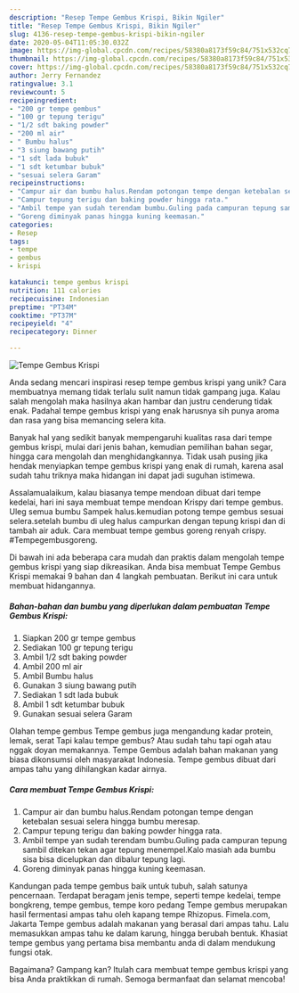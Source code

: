 ```yaml
---
description: "Resep Tempe Gembus Krispi, Bikin Ngiler"
title: "Resep Tempe Gembus Krispi, Bikin Ngiler"
slug: 4136-resep-tempe-gembus-krispi-bikin-ngiler
date: 2020-05-04T11:05:30.032Z
image: https://img-global.cpcdn.com/recipes/58380a8173f59c84/751x532cq70/tempe-gembus-krispi-foto-resep-utama.jpg
thumbnail: https://img-global.cpcdn.com/recipes/58380a8173f59c84/751x532cq70/tempe-gembus-krispi-foto-resep-utama.jpg
cover: https://img-global.cpcdn.com/recipes/58380a8173f59c84/751x532cq70/tempe-gembus-krispi-foto-resep-utama.jpg
author: Jerry Fernandez
ratingvalue: 3.1
reviewcount: 5
recipeingredient:
- "200 gr tempe gembus"
- "100 gr tepung terigu"
- "1/2 sdt baking powder"
- "200 ml air"
- " Bumbu halus"
- "3 siung bawang putih"
- "1 sdt lada bubuk"
- "1 sdt ketumbar bubuk"
- "sesuai selera Garam"
recipeinstructions:
- "Campur air dan bumbu halus.Rendam potongan tempe dengan ketebalan sesuai selera hingga bumbu meresap."
- "Campur tepung terigu dan baking powder hingga rata."
- "Ambil tempe yan sudah terendam bumbu.Guling pada campuran tepung sambil ditekan tekan agar tepung menempel.Kalo masiah ada bumbu sisa bisa dicelupkan dan dibalur tepung lagi."
- "Goreng diminyak panas hingga kuning keemasan."
categories:
- Resep
tags:
- tempe
- gembus
- krispi

katakunci: tempe gembus krispi 
nutrition: 111 calories
recipecuisine: Indonesian
preptime: "PT34M"
cooktime: "PT37M"
recipeyield: "4"
recipecategory: Dinner

---
```



![Tempe Gembus Krispi](https://img-global.cpcdn.com/recipes/58380a8173f59c84/751x532cq70/tempe-gembus-krispi-foto-resep-utama.jpg)

Anda sedang mencari inspirasi resep tempe gembus krispi yang unik? Cara membuatnya memang tidak terlalu sulit namun tidak gampang juga. Kalau salah mengolah maka hasilnya akan hambar dan justru cenderung tidak enak. Padahal tempe gembus krispi yang enak harusnya sih punya aroma dan rasa yang bisa memancing selera kita.

Banyak hal yang sedikit banyak mempengaruhi kualitas rasa dari tempe gembus krispi, mulai dari jenis bahan, kemudian pemilihan bahan segar, hingga cara mengolah dan menghidangkannya. Tidak usah pusing jika hendak menyiapkan tempe gembus krispi yang enak di rumah, karena asal sudah tahu triknya maka hidangan ini dapat jadi suguhan istimewa.

Assalamualaikum, kalau biasanya tempe mendoan dibuat dari tempe kedelai, hari ini saya membuat tempe mendoan Krispy dari tempe gembus. Uleg semua bumbu Sampek halus.kemudian potong tempe gembus sesuai selera.setelah bumbu di uleg halus campurkan dengan tepung krispi dan di tambah air aduk. Cara membuat tempe gembus goreng renyah crispy. #Tempegembusgoreng.


Di bawah ini ada beberapa cara mudah dan praktis dalam mengolah tempe gembus krispi yang siap dikreasikan. Anda bisa membuat Tempe Gembus Krispi memakai 9 bahan dan 4 langkah pembuatan. Berikut ini cara untuk membuat hidangannya.

<!--inarticleads1-->

##### Bahan-bahan dan bumbu yang diperlukan dalam pembuatan Tempe Gembus Krispi:

1. Siapkan 200 gr tempe gembus
1. Sediakan 100 gr tepung terigu
1. Ambil 1/2 sdt baking powder
1. Ambil 200 ml air
1. Ambil  Bumbu halus
1. Gunakan 3 siung bawang putih
1. Sediakan 1 sdt lada bubuk
1. Ambil 1 sdt ketumbar bubuk
1. Gunakan sesuai selera Garam


Olahan tempe gembus Tempe gembus juga mengandung kadar protein, lemak, serat Tapi kalau tempe gembus? Atau sudah tahu tapi ogah atau nggak doyan memakannya. Tempe Gembus adalah bahan makanan yang biasa dikonsumsi oleh masyarakat Indonesia. Tempe gembus dibuat dari ampas tahu yang dihilangkan kadar airnya. 

<!--inarticleads2-->

##### Cara membuat Tempe Gembus Krispi:

1. Campur air dan bumbu halus.Rendam potongan tempe dengan ketebalan sesuai selera hingga bumbu meresap.
1. Campur tepung terigu dan baking powder hingga rata.
1. Ambil tempe yan sudah terendam bumbu.Guling pada campuran tepung sambil ditekan tekan agar tepung menempel.Kalo masiah ada bumbu sisa bisa dicelupkan dan dibalur tepung lagi.
1. Goreng diminyak panas hingga kuning keemasan.


Kandungan pada tempe gembus baik untuk tubuh, salah satunya pencernaan. Terdapat beragam jenis tempe, seperti tempe kedelai, tempe bongkreng, tempe gembus, tempe koro pedang Tempe gembus merupakan hasil fermentasi ampas tahu oleh kapang tempe Rhizopus. Fimela.com, Jakarta Tempe gembus adalah makanan yang berasal dari ampas tahu. Lalu memasukkan ampas tahu ke dalam karung, hingga berubah bentuk. Khasiat tempe gembus yang pertama bisa membantu anda di dalam mendukung fungsi otak. 

Bagaimana? Gampang kan? Itulah cara membuat tempe gembus krispi yang bisa Anda praktikkan di rumah. Semoga bermanfaat dan selamat mencoba!

